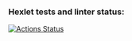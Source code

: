 ### Hexlet tests and linter status:
[![Actions Status](https://github.com/Bekadred/frontend-project-44/actions/workflows/hexlet-check.yml/badge.svg)](https://github.com/Bekadred/frontend-project-44/actions)